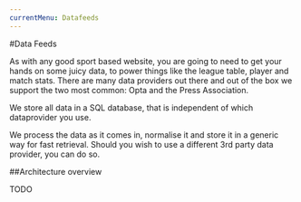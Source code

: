 ```yaml
---
currentMenu: Datafeeds
---
```

#Data Feeds


As with any good sport based website, you are going to need to get your hands on some juicy data, to power things like the league table, player and match stats.
There are many data providers out there and out of the box we support the two most common: Opta and the Press Association.

We store all data in a SQL database, that is independent of which dataprovider you use. 

We process the data as it comes in, normalise it and store it in a generic way for fast retrieval. Should you wish to use a different 3rd party data provider, you can do so.

##Architecture overview

TODO